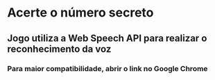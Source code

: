 # Acerte o número secreto
## Jogo utiliza a Web Speech API para realizar o reconhecimento da voz
### Para maior compatibilidade, abrir o link no Google Chrome
